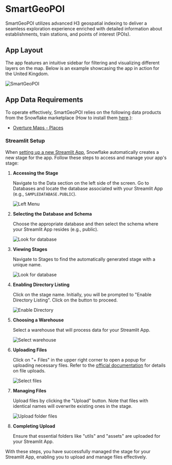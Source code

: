 # SmartGeoPOI

SmartGeoPOI utilizes advanced H3 geospatial indexing to deliver a seamless exploration experience enriched with detailed information about establishments, train stations, and points of interest (POIs).

## App Layout

The app features an intuitive sidebar for filtering and visualizing different layers on the map. Below is an example showcasing the app in action for the United Kingdom.

![SmartGeoPOI](./assets/main.png)

## App Data Requirements

To operate effectively, SmartGeoPOI relies on the following data products from the Snowflake marketplace (How to install them [here](https://other-docs.snowflake.com/en/native-apps/consumer-installing).):

- [Overture Maps - Places](https://app.snowflake.com/marketplace/listing/GZT0Z4CM1E9KR/carto-overture-maps-places)

### Streamlit Setup

When [setting up a new Streamlit App](https://docs.snowflake.com/en/developer-guide/streamlit/create-streamlit-ui), Snowflake automatically creates a new stage for the app. Follow these steps to access and manage your app's stage:

1. **Accessing the Stage**

   Navigate to the Data section on the left side of the screen. Go to Databases and locate the database associated with your Streamlit App (e.g., `SAMPLEDATABASE.PUBLIC`).

   ![Left Menu](./instructions_assets/left_menu.png)

2. **Selecting the Database and Schema**

   Choose the appropriate database and then select the schema where your Streamlit App resides (e.g., public).

   ![Look for database](./instructions_assets/look_for_database.png)

3. **Viewing Stages**

   Navigate to Stages to find the automatically generated stage with a unique name.

   ![Look for database](./instructions_assets/look_for_database2.png)

4. **Enabling Directory Listing**

   Click on the stage name. Initially, you will be prompted to "Enable Directory Listing". Click on the button to proceed.

   ![Enable Directory](./instructions_assets/enable_directory.png)

5. **Choosing a Warehouse**

   Select a warehouse that will process data for your Streamlit App.

   ![Select warehouse](./instructions_assets/select_warehouse.png)

6. **Uploading Files**

   Click on "+ Files" in the upper right corner to open a popup for uploading necessary files. Refer to the [official documentation](https://docs.snowflake.com/en/user-guide/data-load-local-file-system-stage-ui) for details on file uploads.

   ![Select files](./instructions_assets/upload_file.png)

7. **Managing Files**

   Upload files by clicking the "Upload" button. Note that files with identical names will overwrite existing ones in the stage.

   ![Upload folder files](./assets/upload_folder_files_stage.png)

8. **Completing Upload**

   Ensure that essential folders like "utils" and "assets" are uploaded for your Streamlit App.

With these steps, you have successfully managed the stage for your Streamlit App, enabling you to upload and manage files effectively.
